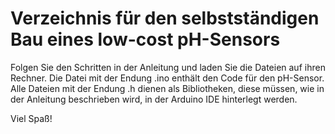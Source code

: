 # Verzeichnis für den selbstständigen Bau eines low-cost pH-Sensors

Folgen Sie den Schritten in der Anleitung und laden Sie die Dateien auf ihren Rechner. Die Datei mit der Endung .ino enthält den Code für den pH-Sensor. Alle Dateien mit der Endung .h dienen als Bibliotheken, diese müssen, wie in der Anleitung beschrieben wird, in der Arduino IDE hinterlegt werden. 

Viel Spaß! 
